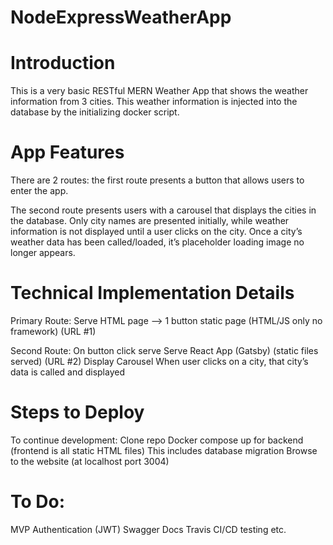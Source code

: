 # NodeExpressWeatherApp

# Introduction
This is a very basic RESTful MERN Weather App that shows the weather information from 3 cities. This weather information is injected into the database by the initializing docker script.

# App Features
There are 2 routes: the first route presents a button that allows users to enter the app.

The second route presents users with a carousel that displays the cities in the database. Only city names are presented initially, while weather information is not displayed until a user clicks on the city. Once a city’s weather data has been called/loaded, it’s placeholder loading image no longer appears.


# Technical Implementation Details
Primary Route:
Serve HTML page -->  1 button static page  (HTML/JS only no framework) (URL #1)

Second Route:
On button click serve Serve React App (Gatsby) (static files served) (URL #2)
Display Carousel
When user clicks on a city, that city’s data is called and displayed


# Steps to Deploy
To continue development:
Clone repo
Docker compose up for backend (frontend is all static HTML files)
This includes database migration
Browse to the website (at localhost port 3004)


# To Do:
MVP
Authentication (JWT)
Swagger Docs
Travis CI/CD testing
etc.

